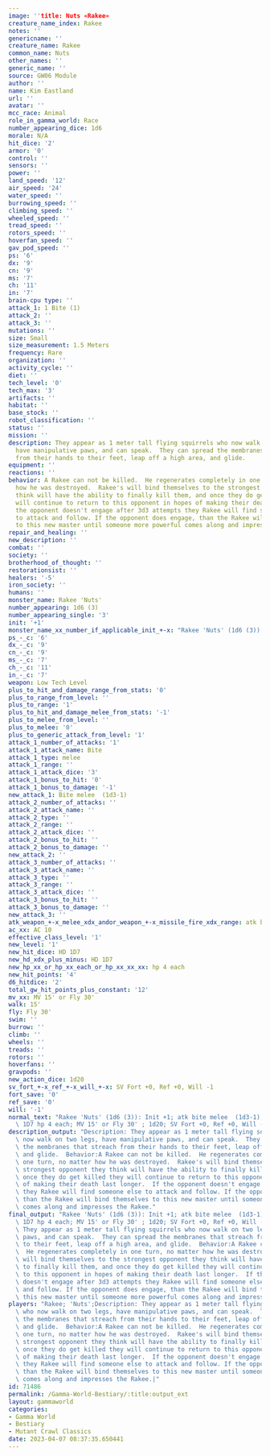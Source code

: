 ```yaml
---
image: ''title: Nuts «Rakee»
creature_name_index: Rakee
notes: ''
genericname: ''
creature_name: Rakee
common_name: Nuts
other_names: ''
generic_name: ''
source: GW06 Module
author: ''
name: Kim Eastland
url: ''
avatar: ''
mcc_race: Animal
role_in_gamma_world: Race
number_appearing_dice: 1d6
morale: N/A
hit_dice: '2'
armor: '0'
control: ''
sensors: ''
power: ''
land_speed: '12'
air_speed: '24'
water_speed: ''
burrowing_speed: ''
climbing_speed: ''
wheeled_speed: ''
tread_speed: ''
rotors_speed: ''
hoverfan_speed: ''
gav_pod_speed: ''
ps: '6'
dx: '9'
cn: '9'
ms: '7'
ch: '11'
in: '7'
brain-cpu type: ''
attack_1: 1 Bite (1)
attack_2: ''
attack_3: ''
mutations: ''
size: Small
size_measurement: 1.5 Meters
frequency: Rare
organization: ''
activity_cycle: ''
diet: ''
tech_level: '0'
tech_max: '3'
artifacts: ''
habitat: ''
base_stock: ''
robot_classification: ''
status: ''
mission: ''
description: They appear as 1 meter tall flying squirrels who now walk on two legs,
  have manipulative paws, and can speak.  They can spread the membranes that streach
  from their hands to their feet, leap off a high area, and glide.
equipment: ''
reactions: ''
behavior: A Rakee can not be killed.  He regenerates completely in one turn, no matter
  how he was destroyed.  Rakee's will bind themselves to the strongest opponent they
  think will have the ability to finally kill them, and once they do get killed they
  will continue to return to this opponent in hopes of making their death last longer.  If
  the opponent doesn't engage after 3d3 attempts they Rakee will find someone else
  to attack and follow. If the opponent does engage, than the Rakee will bind themselves
  to this new master until someone more powerful comes along and impresses the Rakee.
repair_and_healing: ''
new_description: ''
combat: ''
society: ''
brotherhood_of_thought: ''
restorationsist: ''
healers: '-5'
iron_society: ''
humans: ''
monster_name: Rakee 'Nuts'
number_appearing: 1d6 (3)
number_appearing_single: '3'
init: '+1'
monster_name_xx_number_if_applicable_init_+-x: "Rakee 'Nuts' (1d6 (3)): Init +1"
ps_-_c: '6'
dx_-_c: '9'
cn_-_c: '9'
ms_-_c: '7'
ch_-_c: '11'
in_-_c: '7'
weapon: Low Tech Level
plus_to_hit_and_damage_range_from_stats: '0'
plus_to_range_from_level: ''
plus_to_range: '1'
plus_to_hit_and_damage_melee_from_stats: '-1'
plus_to_melee_from_level: ''
plus_to_melee: '0'
plus_to_generic_attack_from_level: '1'
attack_1_number_of_attacks: '1'
attack_1_attack_name: Bite
attack_1_type: melee
attack_1_range: ''
attack_1_attack_dice: '3'
attack_1_bonus_to_hit: '0'
attack_1_bonus_to_damage: '-1'
new_attack_1: Bite melee  (1d3-1)
attack_2_number_of_attacks: ''
attack_2_attack_name: ''
attack_2_type: ''
attack_2_range: ''
attack_2_attack_dice: ''
attack_2_bonus_to_hit: ''
attack_2_bonus_to_damage: ''
new_attack_2: ''
attack_3_number_of_attacks: ''
attack_3_attack_name: ''
attack_3_type: ''
attack_3_range: ''
attack_3_attack_dice: ''
attack_3_bonus_to_hit: ''
attack_3_bonus_to_damage: ''
new_attack_3: ''
atk_weapon_+-x_melee_xdx_andor_weapon_+-x_missile_fire_xdx_range: atk bite melee  (1d3-1)
ac_xx: AC 10
effective_class_level: '1'
new_level: '1'
new_hit_dice: HD 1D7
new_hd_xdx_plus_minus: HD 1D7
new_hp_xx_or_hp_xx_each_or_hp_xx_xx_xx: hp 4 each
new_hit_points: '4'
d6_hitdice: '2'
total_gw_hit_points_plus_constant: '12'
mv_xx: MV 15' or Fly 30'
walk: 15'
fly: Fly 30'
swim: ''
burrow: ''
climb: ''
wheels: ''
treads: ''
rotors: ''
hoverfans: ''
gravpods: ''
new_action_dice: 1d20
sv_fort_+-x_ref_+-x_will_+-x: SV Fort +0, Ref +0, Will -1
fort_save: '0'
ref_save: '0'
will: '-1'
normal_text: "Rakee 'Nuts' (1d6 (3)): Init +1; atk bite melee  (1d3-1); AC 10; HD\
  \ 1D7 hp 4 each; MV 15' or Fly 30' ; 1d20; SV Fort +0, Ref +0, Will -1"
description_output: "Description: They appear as 1 meter tall flying squirrels who\
  \ now walk on two legs, have manipulative paws, and can speak.  They can spread\
  \ the membranes that streach from their hands to their feet, leap off a high area,\
  \ and glide.  Behavior:A Rakee can not be killed.  He regenerates completely in\
  \ one turn, no matter how he was destroyed.  Rakee's will bind themselves to the\
  \ strongest opponent they think will have the ability to finally kill them, and\
  \ once they do get killed they will continue to return to this opponent in hopes\
  \ of making their death last longer.  If the opponent doesn't engage after 3d3 attempts\
  \ they Rakee will find someone else to attack and follow. If the opponent does engage,\
  \ than the Rakee will bind themselves to this new master until someone more powerful\
  \ comes along and impresses the Rakee."
final_output: "Rakee 'Nuts' (1d6 (3)): Init +1; atk bite melee  (1d3-1); AC 10; HD\
  \ 1D7 hp 4 each; MV 15' or Fly 30' ; 1d20; SV Fort +0, Ref +0, Will -1Description:\
  \ They appear as 1 meter tall flying squirrels who now walk on two legs, have manipulative\
  \ paws, and can speak.  They can spread the membranes that streach from their hands\
  \ to their feet, leap off a high area, and glide.  Behavior:A Rakee can not be killed.\
  \  He regenerates completely in one turn, no matter how he was destroyed.  Rakee's\
  \ will bind themselves to the strongest opponent they think will have the ability\
  \ to finally kill them, and once they do get killed they will continue to return\
  \ to this opponent in hopes of making their death last longer.  If the opponent\
  \ doesn't engage after 3d3 attempts they Rakee will find someone else to attack\
  \ and follow. If the opponent does engage, than the Rakee will bind themselves to\
  \ this new master until someone more powerful comes along and impresses the Rakee."
players: "Rakee; 'Nuts';Description: They appear as 1 meter tall flying squirrels\
  \ who now walk on two legs, have manipulative paws, and can speak.  They can spread\
  \ the membranes that streach from their hands to their feet, leap off a high area,\
  \ and glide.  Behavior:A Rakee can not be killed.  He regenerates completely in\
  \ one turn, no matter how he was destroyed.  Rakee's will bind themselves to the\
  \ strongest opponent they think will have the ability to finally kill them, and\
  \ once they do get killed they will continue to return to this opponent in hopes\
  \ of making their death last longer.  If the opponent doesn't engage after 3d3 attempts\
  \ they Rakee will find someone else to attack and follow. If the opponent does engage,\
  \ than the Rakee will bind themselves to this new master until someone more powerful\
  \ comes along and impresses the Rakee.|"
id: 71486
permalink: /Gamma-World-Bestiary/:title:output_ext
layout: gammaworld
categories:
- Gamma World
- Bestiary
- Mutant Crawl Classics
date: 2023-04-07 08:37:35.650441
---
```

